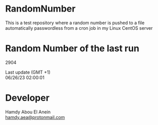 # RandomNumber    
This is a test repository where a random number is pushed to a file automatically passwordless from a cron job in my Linux CentOS server    
# Random Number of the last run   
2904
      
Last update (GMT +1)    
06/26/23 02:00:01
# Developer    
Hamdy Abou El Anein   
hamdy.aea@protonmail.com
